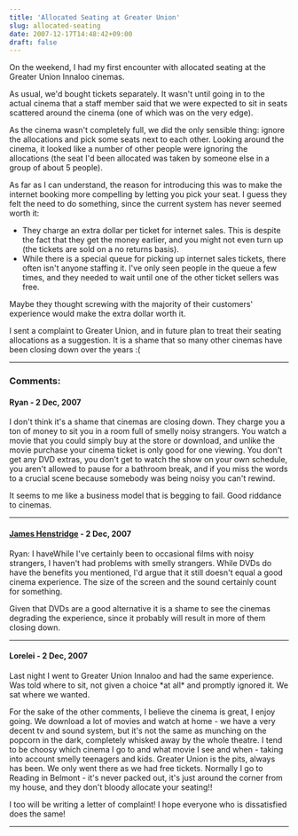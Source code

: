 ```yaml
---
title: 'Allocated Seating at Greater Union'
slug: allocated-seating
date: 2007-12-17T14:48:42+09:00
draft: false
---
```


On the weekend, I had my first encounter with allocated seating at the
Greater Union Innaloo cinemas.

As usual, we\'d bought tickets separately. It wasn\'t until going in to
the actual cinema that a staff member said that we were expected to sit
in seats scattered around the cinema (one of which was on the very
edge).

As the cinema wasn\'t completely full, we did the only sensible thing:
ignore the allocations and pick some seats next to each other. Looking
around the cinema, it looked like a number of other people were ignoring
the allocations (the seat I\'d been allocated was taken by someone else
in a group of about 5 people).

As far as I can understand, the reason for introducing this was to make
the internet booking more compelling by letting you pick your seat. I
guess they felt the need to do something, since the current system has
never seemed worth it:

-   They charge an extra dollar per ticket for internet sales. This is
    despite the fact that they get the money earlier, and you might not
    even turn up (the tickets are sold on a no returns basis).
-   While there is a special queue for picking up internet sales
    tickets, there often isn\'t anyone staffing it. I\'ve only seen
    people in the queue a few times, and they needed to wait until one
    of the other ticket sellers was free.

Maybe they thought screwing with the majority of their customers\'
experience would make the extra dollar worth it.

I sent a complaint to Greater Union, and in future plan to treat their
seating allocations as a suggestion. It is a shame that so many other
cinemas have been closing down over the years :(

---
### Comments:
#### Ryan - <time datetime="2007-12-18 02:31:55">2 Dec, 2007</time>

I don\'t think it\'s a shame that cinemas are closing down. They charge
you a ton of money to sit you in a room full of smelly noisy strangers.
You watch a movie that you could simply buy at the store or download,
and unlike the movie purchase your cinema ticket is only good for one
viewing. You don\'t get any DVD extras, you don\'t get to watch the show
on your own schedule, you aren\'t allowed to pause for a bathroom break,
and if you miss the words to a crucial scene because somebody was being
noisy you can\'t rewind.

It seems to me like a business model that is begging to fail. Good
riddance to cinemas.

---
#### [James Henstridge](http://blogs.gnome.org/jamesh/) - <time datetime="2007-12-18 10:33:09">2 Dec, 2007</time>

Ryan: I haveWhile I\'ve certainly been to occasional films with noisy
strangers, I haven\'t had problems with smelly strangers. While DVDs do
have the benefits you mentioned, I\'d argue that it still doesn\'t equal
a good cinema experience. The size of the screen and the sound certainly
count for something.

Given that DVDs are a good alternative it is a shame to see the cinemas
degrading the experience, since it probably will result in more of them
closing down.

---
#### Lorelei - <time datetime="2007-12-18 16:39:57">2 Dec, 2007</time>

Last night I went to Greater Union Innaloo and had the same experience.
Was told where to sit, not given a choice \*at all\* and promptly
ignored it. We sat where we wanted.

For the sake of the other comments, I believe the cinema is great, I
enjoy going. We download a lot of movies and watch at home - we have a
very decent tv and sound system, but it\'s not the same as munching on
the popcorn in the dark, completely whisked away by the whole theatre. I
tend to be choosy which cinema I go to and what movie I see and when -
taking into account smelly teenagers and kids. Greater Union is the
pits, always has been. We only went there as we had free tickets.
Normally I go to Reading in Belmont - it\'s never packed out, it\'s just
around the corner from my house, and they don\'t bloody allocate your
seating!!

I too will be writing a letter of complaint! I hope everyone who is
dissatisfied does the same!

---
